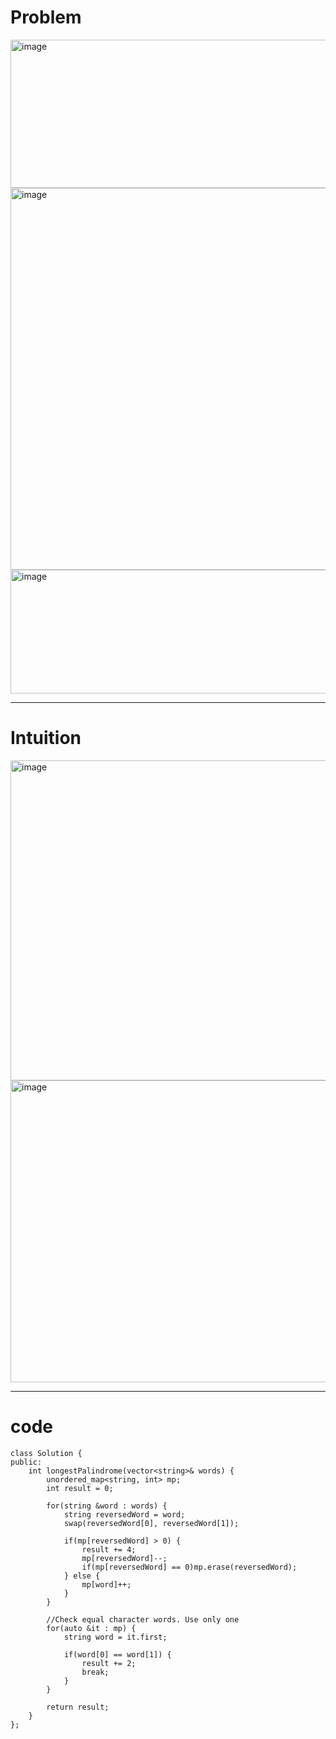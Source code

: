 # Problem
<img width="1138" height="237" alt="image" src="https://github.com/user-attachments/assets/59720492-996b-43d5-aeb0-2a969d52d77d" />

<img width="1158" height="611" alt="image" src="https://github.com/user-attachments/assets/cfba29bf-b090-48da-91e9-006345896e45" />

<img width="836" height="198" alt="image" src="https://github.com/user-attachments/assets/be215aed-c144-497c-b0bf-b6245fee3572" />

---
# Intuition

<img width="976" height="512" alt="image" src="https://github.com/user-attachments/assets/344e3bb0-f3ad-4e9a-93cf-f808c2a131cb" />

<img width="924" height="483" alt="image" src="https://github.com/user-attachments/assets/b835c813-5681-4f96-874d-7fb2700cd87a" />

---


# code
```
class Solution {
public:
    int longestPalindrome(vector<string>& words) {
        unordered_map<string, int> mp;
        int result = 0;

        for(string &word : words) {
            string reversedWord = word;
            swap(reversedWord[0], reversedWord[1]);

            if(mp[reversedWord] > 0) {
                result += 4;
                mp[reversedWord]--;
                if(mp[reversedWord] == 0)mp.erase(reversedWord);
            } else {
                mp[word]++;
            }
        }

        //Check equal character words. Use only one
        for(auto &it : mp) {
            string word = it.first;

            if(word[0] == word[1]) {
                result += 2;
                break;
            }
        }

        return result;
    }
};
```
